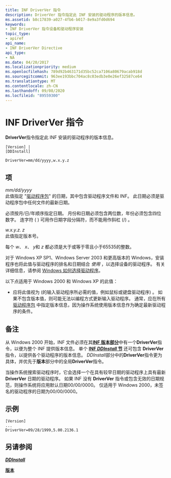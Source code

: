 ```yaml
---
title: INF DriverVer 指令
description: DriverVer 指令指定此 INF 安装的驱动程序的版本信息。
ms.assetid: b8c17839-a027-4fb6-b017-8e9a3fd0d694
keywords:
- INF DriverVer 指令设备和驱动程序安装
topic_type:
- apiref
api_name:
- INF DriverVer Directive
api_type:
- NA
ms.date: 04/20/2017
ms.localizationpriority: medium
ms.openlocfilehash: 789d92b463171d35bc52ca7106a80679acab918d
ms.sourcegitcommit: 963ee193bbc704ac8c03edb3e0e26ef32587ce64
ms.translationtype: MT
ms.contentlocale: zh-CN
ms.lasthandoff: 09/08/2020
ms.locfileid: "89559300"
---
```

# <a name="inf-driverver-directive"></a>INF DriverVer 指令


**DriverVer**指令指定此 INF 安装的驱动程序的版本信息。

```inf
[Version] |
[DDInstall]
 
DriverVer=mm/dd/yyyy,w.x.y.z 
```

## <a name="entries"></a>项


<a href="" id="mm-dd-yyyy"></a>*mm/dd/yyyy*  
此值指定 "[驱动程序包](driver-packages.md)" 的日期，其中包含驱动程序文件和 INF。 此日期必须是驱动程序包中任何文件的最新日期。

必须按月/日/年顺序指定日期。 月份和日期必须包含两位数，年份必须包含四位数字。 连字符 ( ) 可用作日期字段分隔符，而不能用作斜杠 (/) 。

<a href="" id="w-x-y-z"></a>*w.x.y.z. z*  
此值指定版本号。

每个 *w*、 *x*、 *y*和 *z* 都必须是大于或等于零且小于65535的整数。

对于 Windows XP SP1、Windows Server 2003 和更高版本的 Windows，安装程序也将此值与驱动程序的排名和日期结合 *使用* ，以选择设备的驱动程序。 有关详细信息，请参阅 [Windows 如何选择驱动程序](how-setup-selects-drivers.md)。

以下点适用于 Windows 2000 和 Windows XP 的此值：

-   应将此值视为 (的输入驱动程序所必需的值，例如鼠标或键盘驱动程序) 。 如果不包含版本值，则可能无法以编程方式更新输入驱动程序。 通常，应在所有 [驱动程序包](driver-packages.md) 中指定版本信息，因为操作系统使用版本信息作为确定最新驱动程序的条件。

<a name="remarks"></a>备注
-------

从 Windows 2000 开始，INF 文件必须在其[**INF 版本部分**](inf-version-section.md)中有一个**DriverVer**指令，以便为整个 INF 提供版本信息。 单个 [**INF *DDInstall* 节**](inf-ddinstall-section.md) 还可包含 **DriverVer** 指令，以提供各个驱动程序的版本信息。 *DDInstall*部分中的**DriverVer**指令更为具体，并优先于**版本**部分中的全局**DriverVer**指令。

当操作系统搜索驱动程序时，它会选择一个在具有较早日期的驱动程序上具有最新 **DriverVer** 日期的驱动程序。 如果 INF 没有 **DriverVer** 指令或包含无效的日期规范，则操作系统将应用默认日期00/00/0000。 仅适用于 Windows 2000，未签名的驱动程序的日期为00/00/0000。

<a name="examples"></a>示例
--------

```inf
[Version]
...
DriverVer=09/28/1999,5.00.2136.1
```

## <a name="see-also"></a>另请参阅


[***DDInstall***](inf-ddinstall-section.md)

[**版本**](inf-version-section.md)

 

 






